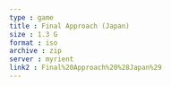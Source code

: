 ```yaml
---
type : game
title : Final Approach (Japan)
size : 1.3 G
format : iso
archive : zip
server : myrient
link2 : Final%20Approach%20%28Japan%29
---
```

